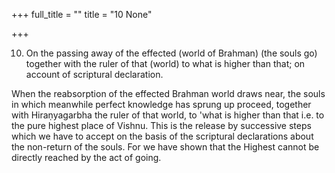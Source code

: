 +++
full_title = ""
title = "10 None"

+++


10. On the passing away of the effected (world of Brahman) (the souls go) together with the ruler of that (world) to what is higher than that; on account of scriptural declaration.

When the reabsorption of the effected Brahman world draws near, the souls in which meanwhile perfect knowledge has sprung up proceed, together with Hiraṇyagarbha the ruler of that world, to 'what is higher than that i.e. to the pure highest place of Vishnu. This is the release by successive steps which we have to accept on the basis of the scriptural declarations about the non-return of the souls. For we have shown that the Highest cannot be directly reached by the act of going.

